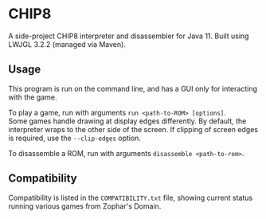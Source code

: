 # CHIP8
 A side-project CHIP8 interpreter and disassembler for Java 11. Built using LWJGL 3.2.2 (managed via Maven).

## Usage
 This program is run on the command line, and has a GUI only for interacting with the game.
 
 To play a game, run with arguments `run <path-to-ROM> [options]`.  
 Some games handle drawing at display edges differently. By default, the interpreter wraps to the other side of the screen. If clipping of screen edges is required, use the `--clip-edges` option.
 
 To disassemble a ROM, run with arguments `disassemble <path-to-rom>`.

## Compatibility
 Compatibility is listed in the `COMPATIBILITY.txt` file, showing current status running various games from Zophar's Domain.